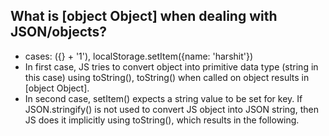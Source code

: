 ## What is [object Object] when dealing with JSON/objects?
- cases: ({} + '1'), localStorage.setItem({name: 'harshit'})
- In first case, JS tries to convert object into primitive data type (string in this case) using toString(), toString() when called on object results in [object Object].
- In second case, setItem() expects a string value to be set for key. If JSON.stringify() is not used to convert JS object into JSON string, then JS does it implicitly using toString(), which results in the following.
